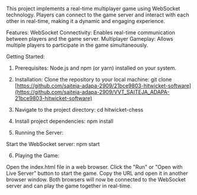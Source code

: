 This project implements a real-time multiplayer game using WebSocket technology. Players can connect to the game server and interact with each other in real-time, making it a dynamic and engaging experience.

Features:
WebSocket Connectivity: Enables real-time communication between players and the game server.
Multiplayer Gameplay: Allows multiple players to participate in the game simultaneously.

Getting Started:
1. Prerequisites:
Node.js and npm (or yarn) installed on your system.

2. Installation:
Clone the repository to your local machine:
git clone [https://github.com/saiteja-adapa-2909/21bce9803-hitwicket-software](https://github.com/saiteja-adapa-2909/VVT_SAITEJA_ADAPA-21bce9803-hitwicket-software)

3. Navigate to the project directory:
cd hitwicket-chess

4. Install project dependencies:
npm install
 
5. Running the Server:

Start the WebSocket server:
npm start

6. Playing the Game:

Open the index.html file in a web browser.
Click the "Run" or "Open with Live Server" button to start the game.
Copy the URL and open it in another browser window.
Both browsers will now be connected to the WebSocket server and can play the game together in real-time.

